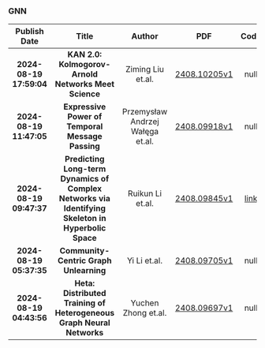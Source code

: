 
### GNN
|Publish Date|Title|Author|PDF|Code|
| :---: | :---: | :---: | :---: | :---: |
|**2024-08-19 17:59:04**|**KAN 2.0: Kolmogorov-Arnold Networks Meet Science**|Ziming Liu et.al.|[2408.10205v1](http://arxiv.org/abs/2408.10205v1)|null|
|**2024-08-19 11:47:05**|**Expressive Power of Temporal Message Passing**|Przemysław Andrzej Wałęga et.al.|[2408.09918v1](http://arxiv.org/abs/2408.09918v1)|null|
|**2024-08-19 09:47:37**|**Predicting Long-term Dynamics of Complex Networks via Identifying   Skeleton in Hyperbolic Space**|Ruikun Li et.al.|[2408.09845v1](http://arxiv.org/abs/2408.09845v1)|[link](https://github.com/tsinghua-fib-lab/DiskNet)|
|**2024-08-19 05:37:35**|**Community-Centric Graph Unlearning**|Yi Li et.al.|[2408.09705v1](http://arxiv.org/abs/2408.09705v1)|null|
|**2024-08-19 04:43:56**|**Heta: Distributed Training of Heterogeneous Graph Neural Networks**|Yuchen Zhong et.al.|[2408.09697v1](http://arxiv.org/abs/2408.09697v1)|null|
